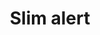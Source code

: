 ---
layout: pattern
categories: [patterns, alert]
title: Slim alert
type: [detail-page]
permalink: /patterns/alert/alert-slim/
overview: Use this version of the alert with out a header
description: |
    This version of the alert does not use a header and so is ideal for using in small spaces, like on an error on a form. _see [Alert Pattern](/patterns/alert) for more information on how the alert component works._
    
usa-link: "https://designsystem.digital.gov/components/alert/"
specification: |
alert:
    title: Test alert
    content: Test alert content
    link: /
    linkText: see link
    type: success
    ### type options: warning, info, success, error
yml: |
  
  alert:
    content: Test alert content
    link: /
    linkText: see link
    type: success
    ### type options: warning, info, success, error
jekyll: |

  "{% include patterns/alert/alert-slim.md %}"
#spec:

### Paths to view design and code... 
## designimg: can be used to show an image of the design until a coded version can be created. The htmlpath & csspath should be located in the pattens folder. Read more about creating coded components in /docs/creating-patterns 
# designimg: 
htmlexcerpt: patterns/alert/alert-slim-info.md
htmlpath: patterns/alert/alert-slim.md
csspath: patterns/alert/index.scss
---